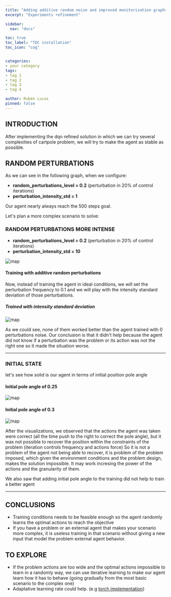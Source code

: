 ```yaml
---
title: "Adding additive random noise and improved monitorization graphs"
excerpt: "Experiments refinement"

sidebar:
  nav: "docs"

toc: true
toc_label: "TOC installation"
toc_icon: "cog"


categories:
- your category
tags:
- tag 1
- tag 2
- tag 3
- tag 4

author: Rubén Lucas
pinned: false
---
```


## INTRODUCTION

After implementing the dqn refined solution in which we can try several complexities of cartpole problem,
we will try to make the agent as stable as possible.

## RANDOM PERTURBATIONS

As we can see in the following graph, when we configure:

- **random_perturbations_level = 0.2** (perturbation in 20% of control iterations)
- **perturbation_intensity_std = 1** 

Our agent nearly always reach the 500 steps goal.

Let's plan a more complex scenario to solve:

### RANDOM PERTURBATIONS MORE INTENSE

- **random_perturbations_level = 0.2** (perturbation in 20% of control iterations)
- **perturbation_intensity_std = 10** 

<p><img src="/2020-phd-ruben-lucas/assets/images/results_images/cartpole/solidityExperiments/base_agent_intensity_std_10.png" alt="map" class="img-responsive" /></p>

#### Training with additive random perturbations

Now, instead of training the agent in ideal conditions, we will set the perturbation frequency to 0.1 and we will
play with the intensity standard deviation of those perturbations.

##### Trained with intensity standard deviation

<p><img src="/2020-phd-ruben-lucas/assets/images/results_images/cartpole/solidityExperiments/intense_trained_agent.png" alt="map" class="img-responsive" /></p>

As we could see, none of them worked better than the agent trained with 0 perturbations noise.
Our conclusion is that it didn't help because the agent did not know if a perturbation was the problem or its action was not the right one so it made the situation worse.

[//]: # (### RANDOM PERTURBATIONS MORE FREQUENT)

[//]: # ()
[//]: # (- **random_perturbations_level = 0.4** &#40;perturbation in 20% of control iterations&#41;)

[//]: # (- **perturbation_intensity_std = 1** )

[//]: # ()
[//]: # (<p><img src="/2020-phd-ruben-lucas/assets/images/results_images/cartpole/solidityExperiments/base_agent_intensity_frq_04.png" alt="map" class="img-responsive" /></p>)

[//]: # ()
[//]: # (#### Training with different random perturbations frequency)

[//]: # ()
[//]: # (<p><img src="/2020-phd-ruben-lucas/assets/images/results_images/cartpole/solidityExperiments/frequence_trained_agent.png" alt="map" class="img-responsive" /></p>)

[//]: # ()
[//]: # (Now we will check if training with random perturbations help the agent to solve them changing the frequency.)


___

### INITIAL STATE

let's see how solid is our agent in terms of initial position pole angle

#### Initial pole angle of 0.25

<p><img src="/2020-phd-ruben-lucas/assets/images/results_images/cartpole/solidityExperiments/init_angle_solidity_ok.png" alt="map" class="img-responsive" /></p>

#### Initial pole angle of 0.3

<p><img src="/2020-phd-ruben-lucas/assets/images/results_images/cartpole/solidityExperiments/init_angle_solidity_nok.png" alt="map" class="img-responsive" /></p>


After the visualizations, we observed that the actions the agent was taken were correct (all the time push to the right to correct the pole angle), but it was not possible
to recover the position within the constraints of the problem (iteration controls frequency and actions force)
So it is not a problem of the agent not being able to recover, it is problem of the problem imposed, which given the
environment conditions and the problem design, makes the solution impossible.
It may work incresing the power of the actions and the granularity of them.

We also saw that adding initial pole angle to the training did not help to train a better agent


___


## CONCLUSIONS

- Training conditions needs to be feasible enough so the agent randomly learns the optimal actions to reach the objective
- If you have a problem or an external agent that makes your scenario more complex, it is useless training in that scenario without giving a
new input that model the problem external agent behavior.

## TO EXPLORE

- If the problem actions are too wide and the optimal actions impossible to learn in a randomly way, we can use iterative learning
to make our agent learn how it has to behave (going gradually from the most basic scenario to the complex one)
- Adaptative learning rate could help. (e.g [torch implementation](https://pytorch.org/docs/stable/optim.html))


